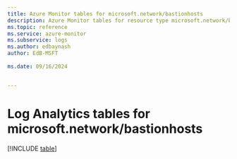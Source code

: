 ```yaml
---
title: Azure Monitor tables for microsoft.network/bastionhosts
description: Azure Monitor tables for resource type microsoft.network/bastionhosts
ms.topic: reference
ms.service: azure-monitor
ms.subservice: logs
ms.author: edbaynash
author: EdB-MSFT
   
ms.date: 09/16/2024


---
```


# Log Analytics tables for microsoft.network/bastionhosts  

[!INCLUDE [table](~/reusable-content/ce-skilling/azure/includes/azure-monitor/reference/tables/microsoft-network_bastionhosts-include.md)]

